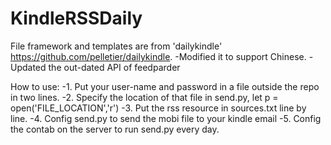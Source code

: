 KindleRSSDaily
===

File framework and templates are from 'dailykindle' https://github.com/pelletier/dailykindle.
 -Modified it to support Chinese.
 -Updated the out-dated API of feedparder


How to use:
 -1. Put your user-name and password in a file outside the repo in two lines.
 -2. Specify the location of that file in send.py, let p = open('FILE_LOCATION','r')
 -3. Put the rss resource in sources.txt line by line.
 -4. Config send.py to send the mobi file to your kindle email
 -5. Config the contab on the server to run send.py every day.



